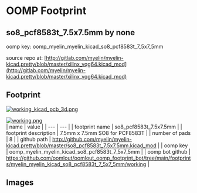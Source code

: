 # OOMP Footprint  
## so8_pcf8583t_7.5x7.5mm  by none  
  
oomp key: oomp_myelin_myelin_kicad_so8_pcf8583t_7_5x7_5mm  
  
source repo at: [http://gitlab.com/myelin/myelin-kicad.pretty/blob/master/xilinx_vqg64.kicad_mod](http://gitlab.com/myelin/myelin-kicad.pretty/blob/master/xilinx_vqg64.kicad_mod)  
## Footprint  
  
[![working_kicad_pcb_3d.png](working_kicad_pcb_3d_600.png)](working_kicad_pcb_3d.png)  
  
[![working.png](working_600.png)](working.png)  
| name | value | 
| --- | --- | 
| footprint name | so8_pcf8583t_7.5x7.5mm | 
| footprint description | 7.5mm x 7.5mm SO8 for PCF8583T | 
| number of pads | 8 | 
| github path | http://github.com/myelin/myelin-kicad.pretty/blob/master/so8_pcf8583t_7.5x7.5mm.kicad_mod | 
| oomp key | oomp_myelin_myelin_kicad_so8_pcf8583t_7_5x7_5mm | 
| oomp bot github | https://github.com/oomlout/oomlout_oomp_footprint_bot/tree/main/footprints/myelin_myelin_kicad_so8_pcf8583t_7_5x7_5mm/working | 
## Images  
